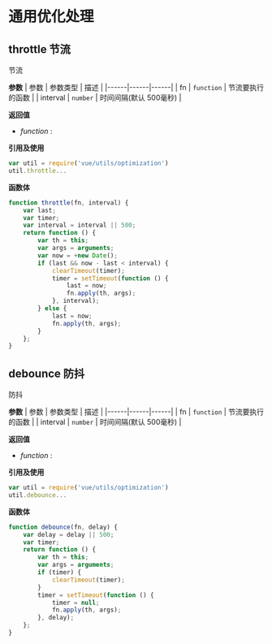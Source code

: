 # 通用优化处理

<ClientOnly>
  <DrawerTestDoc url='https://qing-1258827329.cos.ap-beijing.myqcloud.com/componet/coverage/lcov-report/optimization.js.html'/>
</ClientOnly>

<script setup>
  import DrawerTestDoc from '../../vueCom/drawerTestDoc.vue';
</script>


## throttle 节流
节流

**参数**
| 参数 | 参数类型 | 描述 |
|------|------|------|
| fn | `function` | 节流要执行的函数 |
| interval | `number` | 时间间隔(默认 500毫秒) |


**返回值**
- _function_ : 

**引用及使用**
```javascript
var util = require('vue/utils/optimization')
util.throttle...
```
**函数体**
```javascript
function throttle(fn, interval) {
    var last;
    var timer;
    var interval = interval || 500;
    return function () {
        var th = this;
        var args = arguments;
        var now = +new Date();
        if (last && now - last < interval) {
            clearTimeout(timer);
            timer = setTimeout(function () {
                last = now;
                fn.apply(th, args);
            }, interval);
        } else {
            last = now;
            fn.apply(th, args);
        }
    };
}
```



## debounce 防抖
防抖

**参数**
| 参数 | 参数类型 | 描述 |
|------|------|------|
| fn | `function` | 节流要执行的函数 |
| interval | `number` | 时间间隔(默认 500毫秒) |


**返回值**
- _function_ : 

**引用及使用**
```javascript
var util = require('vue/utils/optimization')
util.debounce...
```
**函数体**
```javascript
function debounce(fn, delay) {
    var delay = delay || 500;
    var timer;
    return function () {
        var th = this;
        var args = arguments;
        if (timer) {
            clearTimeout(timer);
        }
        timer = setTimeout(function () {
            timer = null;
            fn.apply(th, args);
        }, delay);
    };
}
```
